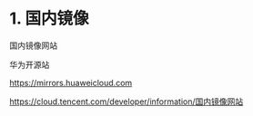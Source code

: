 # 1. 国内镜像




国内镜像网站





华为开源站

https://mirrors.huaweicloud.com



https://cloud.tencent.com/developer/information/国内镜像网站












